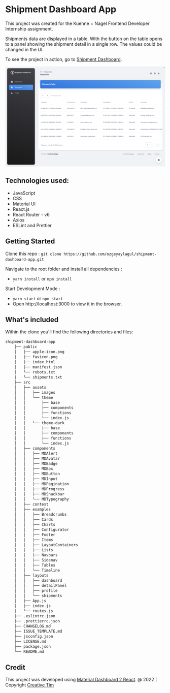 # Shipment Dashboard App

This project was created for the Kuehne + Nagel Frontend Developer Internship assignment.

Shipments data are displayed in a table. With the button on the table opens to a panel showing the shipment detail in a single row. The values could be changed in the UI.

To see the project in action, go to [Shipment Dashboard](https://ozgeyaylagul-shipment-dashboard.netlify.app). 

![Shipment Dashboard App](src/assets/images/Shipment-Dashboard.png)

## Technologies used:

* JavaScript
* CSS
* Material UI
* React.js
* React Router - v6
* Axios
* ESLint and Prettier

## Getting Started

Clone this repo : `git clone https://github.com/ozgeyaylagul/shipment-dashboard-app.git`

Navigate to the root folder and install all dependencies :

* `yarn install` or `npm install`

Start Development Mode :

* `yarn start` or `npm start`
* Open http://localhost:3000 to view it in the browser.

## What's included

Within the clone you'll find the following directories and files:

```
shipment-dashboard-app
    ├── public
    │   ├── apple-icon.png
    │   ├── favicon.png
    │   ├── index.html
    │   ├── manifest.json
    │   └── robots.txt
    |   └── shipments.txt
    ├── src
    │   ├── assets
    │   │   ├── images
    │   │   └── theme
    │   │       ├── base
    │   │       ├── components
    │   │       ├── functions
    │   │       └── index.js
    │   │   └── theme-dark
    │   │       ├── base
    │   │       ├── components
    │   │       ├── functions
    │   │       └── index.js
    │   ├── components
    │   │   ├── MDAlert
    │   │   ├── MDAvatar
    │   │   ├── MDBadge
    │   │   ├── MDBox
    │   │   ├── MDButton
    │   │   ├── MDInput
    │   │   ├── MDPagination
    │   │   ├── MDProgress
    │   │   ├── MDSnackbar
    │   │   └── MDTypography
    │   ├── context
    │   ├── examples
    │   │   ├── Breadcrumbs
    │   │   ├── Cards
    │   │   ├── Charts
    │   │   ├── Configurator
    │   │   ├── Footer
    │   │   ├── Items
    │   │   ├── LayoutContainers
    │   │   ├── Lists
    │   │   ├── Navbars
    │   │   ├── Sidenav
    │   │   ├── Tables
    │   │   └── Timeline
    │   ├── layouts
    │   │   ├── dashboard
    │   │   ├── detailPanel
    │   │   ├── profile
    │   │   └── shipments
    │   ├── App.js
    │   ├── index.js
    │   └── routes.js
    ├── .eslintrc.json
    ├── .prettierrc.json
    ├── CHANGELOG.md
    ├── ISSUE_TEMPLATE.md
    ├── jsconfig.json
    ├── LICENSE.md
    ├── package.json
    └── README.md
```


## Credit

This project was developed using [Material Dashboard 2 React](https://www.creative-tim.com/product/material-dashboard-react). @ 2022 | Copyright [Creative Tim](https://www.creative-tim.com/templates/free)
